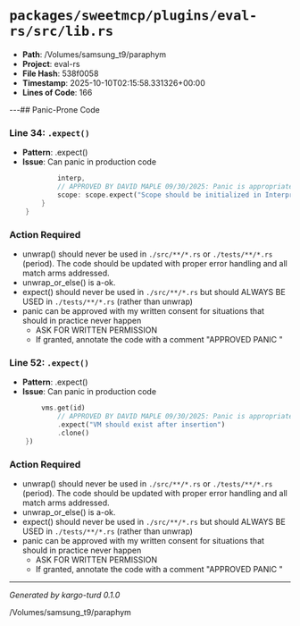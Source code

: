 # `packages/sweetmcp/plugins/eval-rs/src/lib.rs`

- **Path**: /Volumes/samsung_t9/paraphym
- **Project**: eval-rs
- **File Hash**: 538f0058  
- **Timestamp**: 2025-10-10T02:15:58.331326+00:00  
- **Lines of Code**: 166

---## Panic-Prone Code


### Line 34: `.expect()`

- **Pattern**: .expect()
- **Issue**: Can panic in production code

```rust
            interp,
            // APPROVED BY DAVID MAPLE 09/30/2025: Panic is appropriate for initialization failure
            scope: scope.expect("Scope should be initialized in Interpreter::with_init"),
        }
    }
```

### Action Required

- unwrap() should never be used in `./src/**/*.rs` or `./tests/**/*.rs` (period). The code should be updated with proper error handling and all match arms addressed.
- unwrap_or_else() is a-ok. 
- expect() should never be used in `./src/**/*.rs` but should ALWAYS BE USED in `./tests/**/*.rs` (rather than unwrap)
- panic can be approved with my written consent for situations that should in practice never happen  
  - ASK FOR WRITTEN PERMISSION
  - If granted, annotate the code with a comment "APPROVED PANIC "


### Line 52: `.expect()`

- **Pattern**: .expect()
- **Issue**: Can panic in production code

```rust
        vms.get(id)
            // APPROVED BY DAVID MAPLE 09/30/2025: Panic is appropriate for logic invariant violation
            .expect("VM should exist after insertion")
            .clone()
    })
```

### Action Required

- unwrap() should never be used in `./src/**/*.rs` or `./tests/**/*.rs` (period). The code should be updated with proper error handling and all match arms addressed.
- unwrap_or_else() is a-ok. 
- expect() should never be used in `./src/**/*.rs` but should ALWAYS BE USED in `./tests/**/*.rs` (rather than unwrap)
- panic can be approved with my written consent for situations that should in practice never happen  
  - ASK FOR WRITTEN PERMISSION
  - If granted, annotate the code with a comment "APPROVED PANIC "

---

*Generated by kargo-turd 0.1.0*

/Volumes/samsung_t9/paraphym